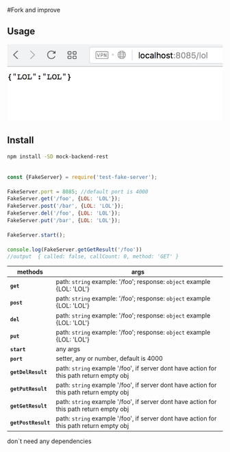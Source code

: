 #Fork and improve
## Usage




<img src="./screen.png" width="550"/>

## Install
```sh
npm install -SD mock-backend-rest
```

```js

const {FakeServer} = require('test-fake-server');

FakeServer.port = 8085; //default port is 4000
FakeServer.get('/foo', {LOL: 'LOL'}); 
FakeServer.post('/bar', {LOL: 'LOL'});
FakeServer.del('/foo', {LOL: 'LOL'});
FakeServer.put('/bar', {LOL: 'LOL'});

FakeServer.start();

console.log(FakeServer.getGetResult('/foo')) 
//output  { called: false, callCount: 0, method: 'GET' }

```

methods | args
--- | ---
**`get`** | path: `string` example: '/foo'; response: `object` example {LOL: 'LOL'}
**`post`** | path: `string` example: '/foo'; response: `object` example {LOL: 'LOL'}
**`del`** | path: `string` example: '/foo'; response: `object` example {LOL: 'LOL'}
**`put`** | path: `string` example: '/foo'; response: `object` example {LOL: 'LOL'}
**`start`** | any args
**`port`** | setter, any or number, default is 4000
**`getDelResult`** | path: `string` example '/foo', if server dont have action for this path return empty obj
**`getPutResult`** | path: `string` example '/foo', if server dont have action for this path return empty obj
**`getGetResult`** | path: `string` example '/foo', if server dont have action for this path return empty obj
**`getPostResult`** | path: `string` example '/foo', if server dont have action for this path return empty obj


don`t need any dependencies
